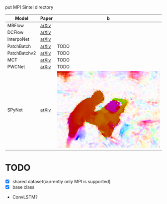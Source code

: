 

put MPI Sintel directory


| Model | Paper | b |
| --- | --- | --- |
| MRFlow | [arXiv]() | |
| DCFlow | [arXiv]() | 
| InterpoNet | [arXiv]() | |
| PatchBatch | [arXiv](https://arxiv.org/abs/1709.02371) | TODO |
| PatchBatchv2 | [arXiv](https://arxiv.org/abs/1709.02371) | TODO |
| MCT | [arXiv](https://arxiv.org/abs/1611.05250) | TODO |
| PWCNet | [arXiv](https://arxiv.org/abs/1709.02371) | TODO |
| SPyNet | [arXiv](https://arxiv.org/abs/1611.00850) | ![](imgs/SPyNet.png) |



# TODO
- [x] shared dataset(currently only MPI is supported)
- [x] base class
- ConvLSTM?